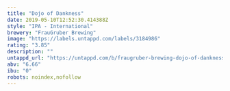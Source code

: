 ```yaml
---
title: "Dojo of Dankness"
date: 2019-05-10T12:52:30.414388Z
style: "IPA - International"
brewery: "FrauGruber Brewing"
image: "https://labels.untappd.com/labels/3184986"
rating: "3.85"
description: ""
untappd_url: "https://untappd.com/b/fraugruber-brewing-dojo-of-dankness/3184986"
abv: "6.66"
ibu: "0"
robots: noindex,nofollow
---
```

